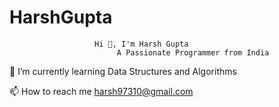 # HarshGupta
                       Hi 👋, I'm Harsh Gupta
                            A Passionate Programmer from India
🌱 I’m currently learning Data Structures and Algorithms

📫 How to reach me harsh97310@gmail.com

